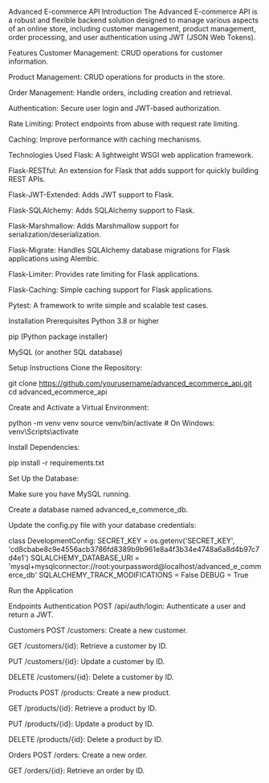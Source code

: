 Advanced E-commerce API
Introduction
The Advanced E-commerce API is a robust and flexible backend solution designed to manage various aspects of an online store, including customer management, product management, order processing, and user authentication using JWT (JSON Web Tokens).

Features
Customer Management: CRUD operations for customer information.

Product Management: CRUD operations for products in the store.

Order Management: Handle orders, including creation and retrieval.

Authentication: Secure user login and JWT-based authorization.

Rate Limiting: Protect endpoints from abuse with request rate limiting.

Caching: Improve performance with caching mechanisms.

Technologies Used
Flask: A lightweight WSGI web application framework.

Flask-RESTful: An extension for Flask that adds support for quickly building REST APIs.

Flask-JWT-Extended: Adds JWT support to Flask.

Flask-SQLAlchemy: Adds SQLAlchemy support to Flask.

Flask-Marshmallow: Adds Marshmallow support for serialization/deserialization.

Flask-Migrate: Handles SQLAlchemy database migrations for Flask applications using Alembic.

Flask-Limiter: Provides rate limiting for Flask applications.

Flask-Caching: Simple caching support for Flask applications.

Pytest: A framework to write simple and scalable test cases.

Installation
Prerequisites
Python 3.8 or higher

pip (Python package installer)

MySQL (or another SQL database)


Setup Instructions
Clone the Repository:

git clone https://github.com/yourusername/advanced_ecommerce_api.git
cd advanced_ecommerce_api


Create and Activate a Virtual Environment:

python -m venv venv
source venv/bin/activate  # On Windows: venv\Scripts\activate


Install Dependencies:

pip install -r requirements.txt


Set Up the Database:

Make sure you have MySQL running.

Create a database named advanced_e_commerce_db.

Update the config.py file with your database credentials:

class DevelopmentConfig:
    SECRET_KEY = os.getenv('SECRET_KEY', 'cd8cbabe8c9e4556acb3786fd8389b9b961e8a4f3b34e4748a6a8d4b97c7d4e1')
    SQLALCHEMY_DATABASE_URI = 'mysql+mysqlconnector://root:yourpassword@localhost/advanced_e_commerce_db'
    SQLALCHEMY_TRACK_MODIFICATIONS = False
    DEBUG = True

Run the Application


Endpoints
Authentication
POST /api/auth/login: Authenticate a user and return a JWT.

Customers
POST /customers: Create a new customer.

GET /customers/{id}: Retrieve a customer by ID.

PUT /customers/{id}: Update a customer by ID.

DELETE /customers/{id}: Delete a customer by ID.

Products
POST /products: Create a new product.

GET /products/{id}: Retrieve a product by ID.

PUT /products/{id}: Update a product by ID.

DELETE /products/{id}: Delete a product by ID.

Orders
POST /orders: Create a new order.

GET /orders/{id}: Retrieve an order by ID.









